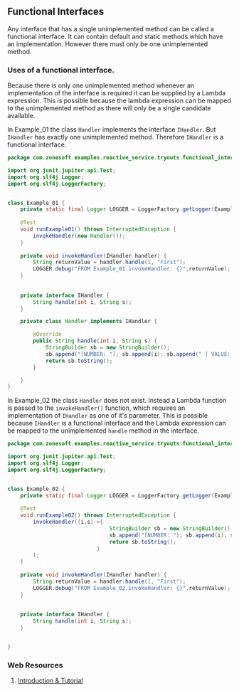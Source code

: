 ## Functional Interfaces
Any interface that has a single unimplemented method can be called a functional interface. It can contain default and static methods which have an implementation. However there must only be one unimplemented method.

### Uses of a functional interface.
Because there is only one unimplemented method whenever an implementation of the interface is required it can be supplied by a Lambda expression. This is possible because the lambda expression can be mapped to the unimplemented method as there will only be a single candidate available.

In Example_01 the class `Handler` implements the interface `IHandler`. But `IHandler` has exactly one unimplemented method. Therefore `IHandler` is a functional interface.

```java
package com.zonesoft.examples.reactive_service.tryouts.functional_interface;

import org.junit.jupiter.api.Test;
import org.slf4j.Logger;
import org.slf4j.LoggerFactory;


class Example_01 {
	private static final Logger LOGGER = LoggerFactory.getLogger(Example_01.class);
	
	@Test
	void runExample01() throws InterruptedException {
		invokeHandler(new Handler());
	}
	
	private void invokeHandler(IHandler handler) {
		String returnValue = handler.handle(1, "First");
		LOGGER.debug("FROM Example_01.invokeHandler: {}",returnValue);		
	}
	
	
	private interface IHandler {
		String handle(int i, String s);
	}

	private class Handler implements IHandler {

		@Override
		public String handle(int i, String s) {
			StringBuilder sb = new StringBuilder();
			sb.append("[NUMBER: "); sb.append(i); sb.append(" | VALUE: "); sb.append(s); sb.append("]");
			return sb.toString();
		}

	}
}

```


In Example_02 the class `Handler` does not exist. Instead a Lambda function is passed to the `invokeHandler()` function, which requires an implementation of `IHandler` as one of it's parameter. This is possible because `IHandler` is a functional interface and the Lambda expression can be mapped to the unimplemented `handle` method in the interface.

```java
package com.zonesoft.examples.reactive_service.tryouts.functional_interface;

import org.junit.jupiter.api.Test;
import org.slf4j.Logger;
import org.slf4j.LoggerFactory;


class Example_02 {
	private static final Logger LOGGER = LoggerFactory.getLogger(Example_02.class);
	
	@Test
	void runExample02() throws InterruptedException {
		invokeHandler((i,s)->{
								StringBuilder sb = new StringBuilder();
								sb.append("[NUMBER: "); sb.append(i); sb.append(" | VALUE: "); sb.append(s); sb.append("]");
								return sb.toString();
							}
		);
	}
	
	private void invokeHandler(IHandler handler) {
		String returnValue = handler.handle(1, "First");
		LOGGER.debug("FROM Example_02.invokeHandler: {}",returnValue);		
	}
	
	
	private interface IHandler {
		String handle(int i, String s);
	}


}


```

### Web Resources
1. [Introduction & Tutorial](http://tutorials.jenkov.com/java-functional-programming/functional-interfaces.html)

